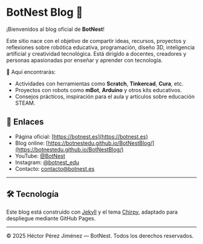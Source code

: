 # BotNest Blog 🐝

¡Bienvenidos al blog oficial de **BotNest**!

Este sitio nace con el objetivo de compartir ideas, recursos, proyectos y reflexiones sobre robótica educativa, programación, diseño 3D, inteligencia artificial y creatividad tecnológica. Está dirigido a docentes, creadores y personas apasionadas por enseñar y aprender con tecnología.

📌 Aquí encontrarás:
- Actividades con herramientas como **Scratch**, **Tinkercad**, **Cura**, etc.
- Proyectos con robots como **mBot**, **Arduino** y otros kits educativos.
- Consejos prácticos, inspiración para el aula y artículos sobre educación STEAM.

## 🔗 Enlaces

- Página oficial: [https://botnest.es](https://botnest.es)
- Blog online: [https://botnestedu.github.io/BotNestBlog/](https://botnestedu.github.io/BotNestBlog/)
- YouTube: [@BotNest](https://www.youtube.com/@BotNest)
- Instagram: [@botnest_edu](https://www.instagram.com/botnest_edu/)
- Contacto: [contacto@botnest.es](mailto:contacto@botnest.es)

---

## 🛠️ Tecnología

Este blog está construido con [Jekyll](https://jekyllrb.com/) y el tema [Chirpy](https://github.com/cotes2020/jekyll-theme-chirpy), adaptado para despliegue mediante GitHub Pages.

---

© 2025 Héctor Pérez Jiménez — BotNest. Todos los derechos reservados.
